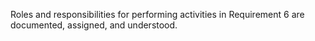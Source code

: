 Roles and responsibilities for performing activities in Requirement 6 are documented, assigned, and understood.
